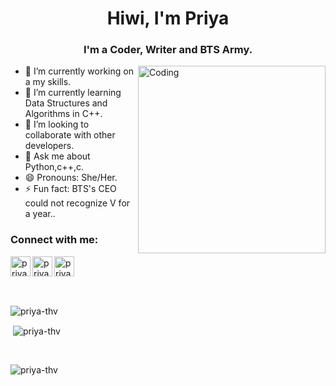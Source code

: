 <h1 align="center">Hiwi, I'm Priya</h1>
<h3 align="center">I'm a Coder, Writer and BTS Army.</h3>
<img align="right" alt="Coding" width="300" src="https://www.google.com/url?sa=i&url=https%3A%2F%2Fdrunkenanimeblog.com%2F2022%2F10%2F30%2Fspy-x-family-episode-17-daddy-issues%2F&psig=AOvVaw3cTcItMaErf_t2b6cadhZ_&ust=1684775456545000&source=images&cd=vfe&ved=0CBEQjRxqFwoTCIDOxufzhv8CFQAAAAAdAAAAABA4">


- 🔭 I’m currently working on a my skills.
- 🌱 I’m currently learning Data Structures and Algorithms in C++.
- 👯 I’m looking to collaborate with other developers.
- 💬 Ask me about Python,c++,c.
- 😄 Pronouns: She/Her.
- ⚡ Fun fact: BTS's CEO could not recognize V for a year..

### Connect with me:

[<img align="left" alt="priya | Twitter" width="32px" src="https://cdn.jsdelivr.net/npm/simple-icons@v3/icons/twitter.svg" />][twitter]
[<img align="left" alt="priya | LinkedIn" width="32px" src="https://cdn.jsdelivr.net/npm/simple-icons@v3/icons/linkedin.svg" />][linkedin]
[<img align="left" alt="priya | Instagram" width="32px" src="https://cdn.jsdelivr.net/npm/simple-icons@v3/icons/instagram.svg" />][instagram]
<br />

<br />
<br />

<p><img align="left" src="https://github-readme-stats.vercel.app/api/top-langs?username=priya-thv&show_icons=true&theme=highcontrast&locale=en&layout=compact" alt="priya-thv" /></p>

<br />
<p>&nbsp;<img align="center" src="https://github-readme-stats.vercel.app/api?username=priya-thv&show_icons=true&theme=highcontrast&locale=en" alt="priya-thv" /></p>

<br />
<p><img align="center" src="https://github-readme-streak-stats.herokuapp.com/?user=priya-thv&theme=highcontrast" alt="priya-thv" /></p>

[twitter]: https://twitter.com/PRIYACoder
[instagram]: https://www.instagram.com/eunbyul_v
[linkedin]: https://www.linkedin.com/in/priya-k-3a2300240
